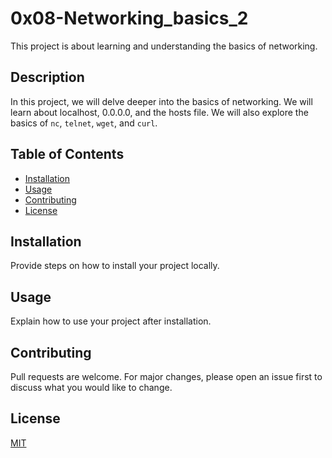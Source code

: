 # 0x08-Networking_basics_2

This project is about learning and understanding the basics of networking.

## Description

In this project, we will delve deeper into the basics of networking. We will learn about localhost, 0.0.0.0, and the hosts file. We will also explore the basics of `nc`, `telnet`, `wget`, and `curl`.

## Table of Contents

- [Installation](#installation)
- [Usage](#usage)
- [Contributing](#contributing)
- [License](#license)

## Installation

Provide steps on how to install your project locally.

## Usage

Explain how to use your project after installation.

## Contributing

Pull requests are welcome. For major changes, please open an issue first to discuss what you would like to change.

## License

[MIT](https://choosealicense.com/licenses/mit/)
